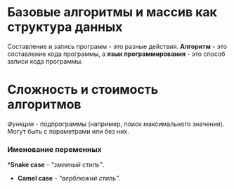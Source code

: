 # Базовые алгоритмы и массив как структура данных #

Составление и запись программ - это разные действия. **Алгоритм** - это составление кода программы, а **язык программирования** - это способ записи кода программы.

# Сложность и стоимость алгоритмов #

*Функции* - подпрограммы (например, поиск максимального значения). Могут быть с параметрами или без них.

### Именование переменных

*__Snake case__ - *"змеиный стиль"*.

* __Camel case__ - *"верблюжий стиль"*.